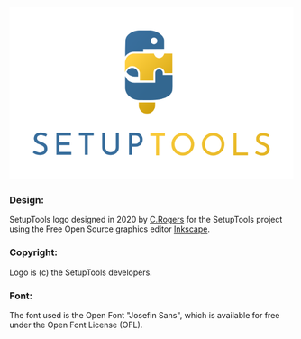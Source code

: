 ![](setup_tools_logo_colour.svg)
### Design:

SetupTools logo designed in 2020 by [C.Rogers](crogersmedia.com) for the SetupTools project using the Free Open Source graphics editor [Inkscape](inkscape.org).

### Copyright:
Logo is (c) the SetupTools developers.

### Font:
The font used is the Open Font "Josefin Sans", which is available for free under the Open Font License (OFL).
